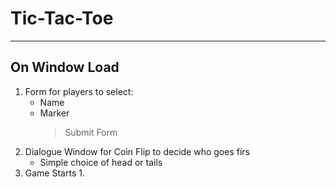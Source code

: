 # Tic-Tac-Toe

---

## On Window Load

1. Form for players to select:
   - Name
   - Marker
     > Submit Form
2. Dialogue Window for Coin Flip to decide who goes firs
   - Simple choice of head or tails
3. Game Starts
   1.
